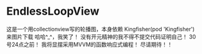 # EndlessLoopView
这是一个用collectionview写的轮播图，本身依赖 Kingfisher(pod 'Kingfisher')来图片下载
哈哈^_^，我笑了！
没有开元精神的我不得不提交代码证明自己！
30号24点之前！
我将显摆采用MVVM的函数响应式编程！
尽请期待！！
